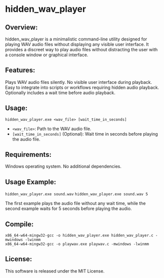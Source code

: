 # hidden_wav_player
## Overview:

hidden_wav_player is a minimalistic command-line utility designed for playing WAV audio files without displaying any visible user interface. It provides a discreet way to play audio files without distracting the user with a console window or graphical interface.

## Features:

Plays WAV audio files silently.
No visible user interface during playback.
Easy to integrate into scripts or workflows requiring hidden audio playback.
Optionally includes a wait time before audio playback.

## Usage:

`hidden_wav_player.exe <wav_file> [wait_time_in_seconds]`

- `<wav_file>`: Path to the WAV audio file.
- `[wait_time_in_seconds]` (Optional): Wait time in seconds before playing the audio file.

## Requirements:

Windows operating system.
No additional dependencies.

## Usage Example:

`hidden_wav_player.exe sound.wav`
`hidden_wav_player.exe sound.wav 5`

The first example plays the audio file without any wait time, while the second example waits for 5 seconds before playing the audio.

## Compile:
`x86_64-w64-mingw32-gcc -o hidden_wav_player.exe hidden_wav_player.c -mwindows -lwinmm`  
`x86_64-w64-mingw32-gcc -o playwav.exe playwav.c -mwindows -lwinmm`

## License:
This software is released under the MIT License.

